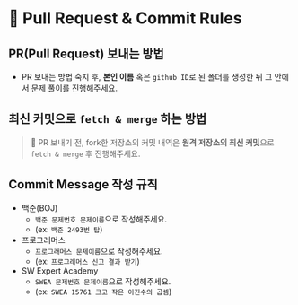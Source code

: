 # 🧲 Pull Request & Commit Rules

## PR(Pull Request) 보내는 방법

- PR 보내는 방법 숙지 후, **본인 이름** 혹은 `github ID`로 된 폴더를 생성한 뒤 그 안에서 문제 풀이를 진행해주세요.

## 최신 커밋으로 `fetch & merge` 하는 방법

> 🔔 PR 보내기 전, fork한 저장소의 커밋 내역은 **원격 저장소의 최신 커밋**으로 `fetch & merge` 후 진행해주세요.

## Commit Message 작성 규칙

- 백준(BOJ)
  - `백준 문제번호 문제이름`으로 작성해주세요.
  - (ex: `백준 2493번 탑`)
- 프로그래머스
  - `프로그래머스 문제이름`으로 작성해주세요.
  - (ex: `프로그래머스 신고 결과 받기`)
- SW Expert Academy
  - `SWEA 문제번호 문제이름`으로 작성해주세요.
  - (ex: `SWEA 15761 크고 작은 이진수의 곱셈`)
